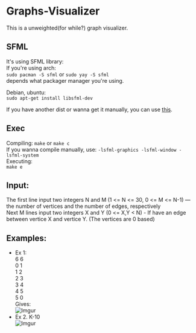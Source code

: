 # Graphs-Visualizer
This is a unweighted(for while?) graph visualizer.

## SFML
It's using SFML library:<br>
If you're using arch:<br>
  ```sudo pacman -S sfml``` or ```sudo yay -S sfml``` <br>depends what packager manager you're using.

Debian, ubuntu: <br>
```sudo apt-get install libsfml-dev```

If you have another dist or wanna get it manually, you can use [this](https://www.sfml-dev.org/tutorials/2.5/start-linux.php).

## Exec
Compiling:
```make``` or ```make c``` <br>
If you wanna compile manually, use: ```-lsfml-graphics -lsfml-window -lsfml-system```<br>
Executing:<br>
```make e```<br>

## Input:<br>
The first line input two integers N and M (1 <= N <= 30, 0 <= M <= N-1) — the number of vertices and the number of edges, respectively<br>
Next M lines input two integers X and Y (0 <= X,Y < N) - If have an edge between vertice X and vertice Y. (The vertices are 0 based) <br>

## Examples: <br>
- Ex 1: <br>
6 6<br>
0 1<br>
1 2<br>
2 3<br>
3 4<br>
4 5<br>
5 0<br>
Gives:<br>
![Imgur](https://i.imgur.com/2pNzxmS.png)<br>
- Ex 2. K-10 <br>
![Imgur](https://i.imgur.com/pUV76Jm.png)<br>
